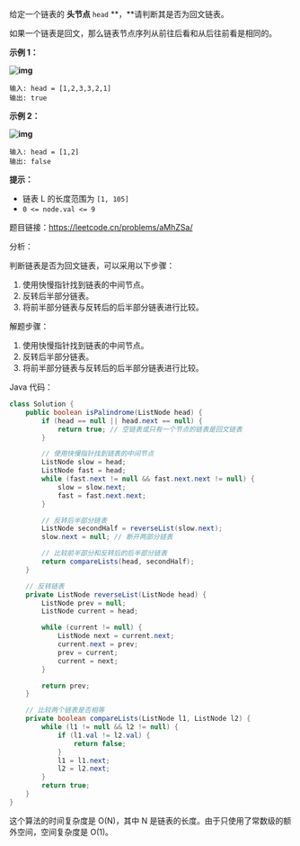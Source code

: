 给定一个链表的 **头节点** `head` **，**请判断其是否为回文链表。

如果一个链表是回文，那么链表节点序列从前往后看和从后往前看是相同的。

 

**示例 1：**

**![img](https://pic.leetcode-cn.com/1626421737-LjXceN-image.png)**

```
输入: head = [1,2,3,3,2,1]
输出: true
```

**示例 2：**

**![img](https://pic.leetcode-cn.com/1626422231-wgvnWh-image.png)**

```
输入: head = [1,2]
输出: false
```

 

**提示：**

- 链表 L 的长度范围为 `[1, 105]`
- `0 <= node.val <= 9`





题目链接：https://leetcode.cn/problems/aMhZSa/



分析：

判断链表是否为回文链表，可以采用以下步骤：

1. 使用快慢指针找到链表的中间节点。
2. 反转后半部分链表。
3. 将前半部分链表与反转后的后半部分链表进行比较。

解题步骤：

1. 使用快慢指针找到链表的中间节点。
2. 反转后半部分链表。
3. 将前半部分链表与反转后的后半部分链表进行比较。

Java 代码：

```java
class Solution {
    public boolean isPalindrome(ListNode head) {
        if (head == null || head.next == null) {
            return true; // 空链表或只有一个节点的链表是回文链表
        }

        // 使用快慢指针找到链表的中间节点
        ListNode slow = head;
        ListNode fast = head;
        while (fast.next != null && fast.next.next != null) {
            slow = slow.next;
            fast = fast.next.next;
        }

        // 反转后半部分链表
        ListNode secondHalf = reverseList(slow.next);
        slow.next = null; // 断开两部分链表

        // 比较前半部分和反转后的后半部分链表
        return compareLists(head, secondHalf);
    }

    // 反转链表
    private ListNode reverseList(ListNode head) {
        ListNode prev = null;
        ListNode current = head;

        while (current != null) {
            ListNode next = current.next;
            current.next = prev;
            prev = current;
            current = next;
        }

        return prev;
    }

    // 比较两个链表是否相等
    private boolean compareLists(ListNode l1, ListNode l2) {
        while (l1 != null && l2 != null) {
            if (l1.val != l2.val) {
                return false;
            }
            l1 = l1.next;
            l2 = l2.next;
        }
        return true;
    }
}
```

这个算法的时间复杂度是 O(N)，其中 N 是链表的长度。由于只使用了常数级的额外空间，空间复杂度是 O(1)。